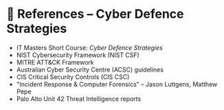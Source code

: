 # 🔗 References – Cyber Defence Strategies

- IT Masters Short Course: *Cyber Defence Strategies*  
- NIST Cybersecurity Framework (NIST CSF)  
- MITRE ATT&CK Framework  
- Australian Cyber Security Centre (ACSC) guidelines  
- CIS Critical Security Controls (CIS CSC)  
- "Incident Response & Computer Forensics" – Jason Luttgens, Matthew Pepe  
- Palo Alto Unit 42 Threat Intelligence reports  
